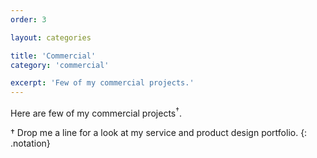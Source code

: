 ```yaml
---
order: 3

layout: categories

title: 'Commercial'
category: 'commercial'

excerpt: 'Few of my commercial projects.'
---
```


Here are few of my commercial projects<sup class="color">&dagger;</sup>.

<span class="color">&dagger;</span> Drop me a line for a look at my service and product design portfolio.
{: .notation}